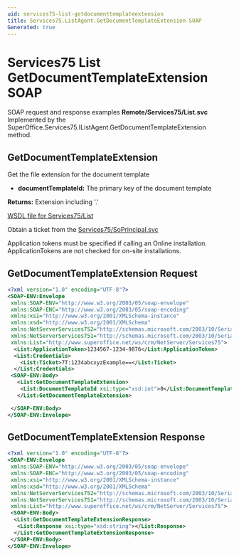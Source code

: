 ```yaml
---
uid: services75-list-getdocumenttemplateextension
title: Services75.ListAgent.GetDocumentTemplateExtension SOAP
Generated: true
---
```


# Services75 List GetDocumentTemplateExtension SOAP

SOAP request and response examples **Remote/Services75/List.svc**
Implemented by the <see cref="M:SuperOffice.Services75.IListAgent.GetDocumentTemplateExtension">SuperOffice.Services75.IListAgent.GetDocumentTemplateExtension</see> method.

## GetDocumentTemplateExtension

Get the file extension for the document template

* **documentTemplateId:** The primary key of the document template

**Returns:** Extension including '.'


[WSDL file for Services75/List](../Services75-List.md)

Obtain a ticket from the [Services75/SoPrincipal.svc](../SoPrincipal/index.md)

Application tokens must be specified if calling an Online installation. ApplicationTokens are not checked for on-site installations.

## GetDocumentTemplateExtension Request

```xml
<?xml version="1.0" encoding="UTF-8"?>
<SOAP-ENV:Envelope
 xmlns:SOAP-ENV="http://www.w3.org/2003/05/soap-envelope"
 xmlns:SOAP-ENC="http://www.w3.org/2003/05/soap-encoding"
 xmlns:xsi="http://www.w3.org/2001/XMLSchema-instance"
 xmlns:xsd="http://www.w3.org/2001/XMLSchema"
 xmlns:NetServerServices752="http://schemas.microsoft.com/2003/10/Serialization/Arrays"
 xmlns:NetServerServices751="http://schemas.microsoft.com/2003/10/Serialization/"
 xmlns:List="http://www.superoffice.net/ws/crm/NetServer/Services75">
  <List:ApplicationToken>1234567-1234-9876</List:ApplicationToken>
  <List:Credentials>
    <List:Ticket>7T:1234abcxyzExample==</List:Ticket>
  </List:Credentials>
 <SOAP-ENV:Body>
   <List:GetDocumentTemplateExtension>
    <List:DocumentTemplateId xsi:type="xsd:int">0</List:DocumentTemplateId>
   </List:GetDocumentTemplateExtension>

 </SOAP-ENV:Body>
</SOAP-ENV:Envelope>

```


## GetDocumentTemplateExtension Response

```xml
<?xml version="1.0" encoding="UTF-8"?>
<SOAP-ENV:Envelope
 xmlns:SOAP-ENV="http://www.w3.org/2003/05/soap-envelope"
 xmlns:SOAP-ENC="http://www.w3.org/2003/05/soap-encoding"
 xmlns:xsi="http://www.w3.org/2001/XMLSchema-instance"
 xmlns:xsd="http://www.w3.org/2001/XMLSchema"
 xmlns:NetServerServices752="http://schemas.microsoft.com/2003/10/Serialization/Arrays"
 xmlns:NetServerServices751="http://schemas.microsoft.com/2003/10/Serialization/"
 xmlns:List="http://www.superoffice.net/ws/crm/NetServer/Services75">
 <SOAP-ENV:Body>
  <List:GetDocumentTemplateExtensionResponse>
   <List:Response xsi:type="xsd:string"></List:Response>
  </List:GetDocumentTemplateExtensionResponse>
 </SOAP-ENV:Body>
</SOAP-ENV:Envelope>

```

